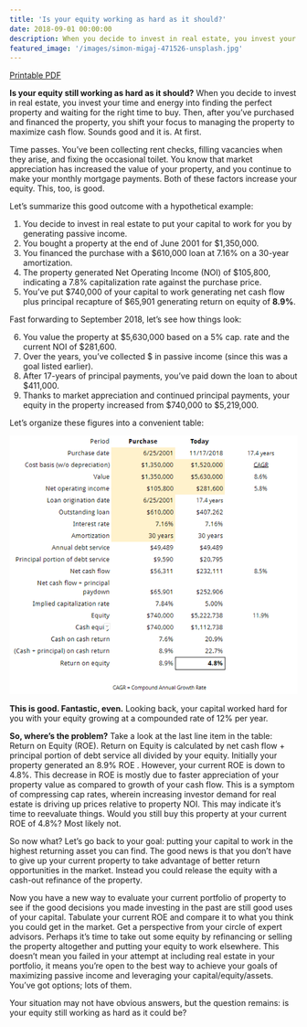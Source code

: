 ```yaml
---
title: 'Is your equity working as hard as it should?'
date: 2018-09-01 00:00:00
description: When you decide to invest in real estate, you invest your time and energy into finding the perfect property and waiting for the right time to buy. Then, after you’ve purchased and financed the property, you shift your focus to managing the property to maximize cash flow. Sounds good and it is. At first.
featured_image: '/images/simon-migaj-471526-unsplash.jpg'
---
```


<a href="/assets/pdfs/201809-EquityWorkingAsHardAsItShould.pdf" class="js-no-ajax"><i class="fas fa-file-pdf"></i> Printable PDF</a>

**Is your equity still working as hard as it should?** When you decide to invest in real estate, you invest your time and energy into finding the perfect property and waiting for the right time to buy. Then, after you’ve purchased and financed the property, you shift your focus to managing the property to maximize cash flow. Sounds good and it is. At first.

Time passes. You’ve been collecting rent checks, filling vacancies when they arise, and fixing the occasional toilet. You know that market appreciation has increased the value of your property, and you continue to make your monthly mortgage payments. Both of these factors increase your equity. This, too, is good.

Let’s summarize this good outcome with a hypothetical example:

1. You decide to invest in real estate to put your capital to work for you by generating passive income.
2. You bought a property at the end of June 2001 for $1,350,000.
3. You financed the purchase with a $610,000 loan at 7.16% on a 30-year amortization.
4. The property generated Net Operating Income (NOI) of $105,800, indicating a 7.8% capitalization rate against the purchase price.
5. You’ve put $740,000 of your capital to work generating net cash flow plus principal recapture of $65,901 generating return on equity of **8.9%**.

Fast forwarding to September 2018, let’s see how things look:

6. You value the property at $5,630,000 based on a 5% cap. rate and the current NOI of $281,600.
7. Over the years, you’ve collected $ in passive income (since this was a goal listed earlier).
8. After 17-years of principal payments, you’ve paid down the loan to about $411,000.
9. Thanks to market appreciation and continued principal payments, your equity in the property increased from $740,000 to $5,219,000.

Let’s organize these figures into a convenient table:

![table](/assets/images/article-is-your-equity-working-as-hard-as-it-should-table1.PNG "table")

**This is good. Fantastic, even.** Looking back, your capital worked hard for you with your equity growing at a compounded rate of 12% per year.

**So, where’s the problem?** Take a look at the last line item in the table: Return on Equity (ROE). Return on Equity is calculated by net cash flow + principal portion of debt service all divided by your equity. Initially your property generated an 8.9% ROE . However, your current ROE is down to 4.8%. This decrease in ROE is mostly due to faster appreciation of your property value as compared to growth of your cash flow. This is a symptom of compressing cap rates, wherein increasing investor demand for real estate is driving up prices relative to property NOI. This may indicate it’s time to reevaluate things. Would you still buy this property at your current ROE of 4.8%? Most likely not. 

So now what? Let’s go back to your goal: putting your capital to work in the highest returning asset you can find. The good news is that you don’t have to give up your current property to take advantage of better return opportunities in the market. Instead you could release the equity with a cash-out refinance of the property. 

Now you have a new way to evaluate your current portfolio of property to see if the good decisions you made investing in the past are still good uses of your capital. Tabulate your current ROE and compare it to what you think you could get in the market. Get a perspective from your circle of expert advisors. Perhaps it’s time to take out some equity by refinancing or selling the property altogether and putting your equity to work elsewhere. This doesn’t mean you failed in your attempt at including real estate in your portfolio, it means you’re open to the best way to achieve your goals of maximizing passive income and leveraging your capital/equity/assets. You’ve got options; lots of them.

Your situation may not have obvious answers, but the question remains: is your equity still working as hard as it could be? 
